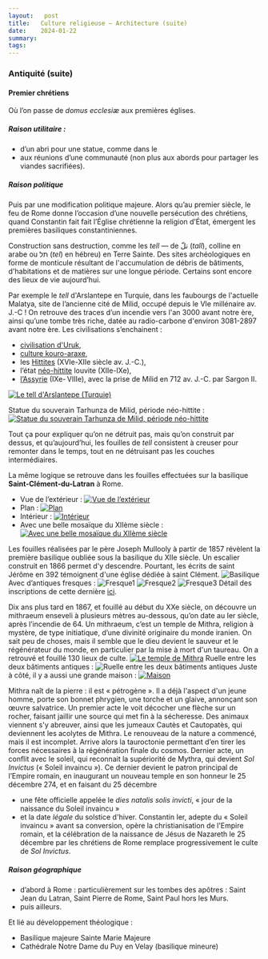 ```yaml
---
layout:   post
title:   Culture religieuse — Architecture (suite)
date:    2024-01-22
summary:  
tags: 
---
```


### Antiquité (suite)
#### Premier chrétiens

Où l’on passe de *domus ecclesiæ* aux premières églises.

##### Raison utilitaire :
- d’un abri pour une statue, comme dans le 
- aux réunions d’une communauté (non plus aux abords pour partager les viandes sacrifiées).

##### Raison politique
Puis par une modification politique majeure. Alors qu’au premier siècle, le feu de Rome donne l’occasion d’une nouvelle persécution des chrétiens, quand Constantin fait fait l’Église chrétienne la religion d’État, émergent les premières basiliques constantiniennes.

Construction sans destruction, comme les *tell* — de تلّ (*tall*), colline en arabe ou תל (*tel*) en hébreu) en Terre Sainte. Des sites archéologiques en forme de monticule résultant de l'accumulation de débris de bâtiments, d'habitations et de matières sur une longue période. Certains sont encore des lieux de vie aujourd’hui.

Par exemple le *tell* d'Arslantepe en Turquie, dans les faubourgs de l'actuelle Malatya, site de l’ancienne cité de Milid, occupé depuis le VIe millénaire av. J.-C ! On retrouve des traces d’un incendie vers l'an 3000 avant notre ère, ainsi qu’une tombe très riche, datée au radio-carbone d'environ 3081-2897 avant notre ère. Les civilisations s’enchainent : 
- [civilisation d'Uruk](https://www.wikiwand.com/fr/Période_d'Uruk), 
- [culture kouro-araxe](https://www.wikiwand.com/fr/Culture_kouro-araxe), 
- les [Hittites](https://www.wikiwand.com/fr/Suppiluliuma_Ier) (XVIe-XIIe siècle av. J.-C.), 
- l’état [néo-hittite](https://www.wikiwand.com/fr/Royaumes_néo-hittites) louvite (XIIe-IXe), 
- [l’Assyrie](https://www.wikiwand.com/fr/Assyrie) (IXe- VIIIe), avec la prise de Milid en 712 av. J.-C. par Sargon II.

[![Le tell d'Arslantepe (Turquie)](https://img-4.linternaute.com/8i2rfzTcxI-VMMODV4ekdCc7pgY=/1240x/smart/640db98d3e4c4f6da07836b5d33207dc/ccmcms-linternaute/26694450.jpg)](https://img-4.linternaute.com/8i2rfzTcxI-VMMODV4ekdCc7pgY=/1240x/smart/640db98d3e4c4f6da07836b5d33207dc/ccmcms-linternaute/26694450.jpg)

Statue du souverain Tarhunza de Milid, période néo-hittite :
[![Statue du souverain Tarhunza de Milid, période néo-hittite](http://i.hurimg.com/i/hdn/75/0x0/5c9237940f2544251472c271.jpg)](http://i.hurimg.com/i/hdn/75/0x0/5c9237940f2544251472c271.jpg)

Tout ça pour expliquer qu’on ne détruit pas, mais qu’on construit par dessus, et qu’aujourd’hui, les fouilles de *tell* consistent à creuser pour remonter dans le temps, tout en ne détruisant pas les couches intermédiaires.

La même logique se retrouve dans les fouilles effectuées sur la basilique **Saint-Clément-du-Latran** à Rome.

- Vue de l’extérieur :
[![Vue de l’extérieur](https://upload.wikimedia.org/wikipedia/commons/thumb/c/cb/Basilica_di_San_Clemente_al_Laterano_-_esterno.jpg/1302px-Basilica_di_San_Clemente_al_Laterano_-_esterno.jpg)](https://upload.wikimedia.org/wikipedia/commons/thumb/c/cb/Basilica_di_San_Clemente_al_Laterano_-_esterno.jpg)
- Plan :
[![Plan](https://upload.wikimedia.org/wikipedia/commons/thumb/c/cb/San_Clemente_Roma_Pianta_attuale.jpg/868px-San_Clemente_Roma_Pianta_attuale.jpg)](https://upload.wikimedia.org/wikipedia/commons/thumb/c/cb/San_Clemente_Roma_Pianta_attuale.jpg/868px-San_Clemente_Roma_Pianta_attuale.jpg)
- Intérieur :
[![Intérieur](https://upload.wikimedia.org/wikipedia/commons/thumb/b/b6/Basilica_di_San_Clemente_al_Laterano_-_interno.jpg/1920px-Basilica_di_San_Clemente_al_Laterano_-_interno.jpg)](https://upload.wikimedia.org/wikipedia/commons/thumb/b/b6/Basilica_di_San_Clemente_al_Laterano_-_interno.jpg/1920px-Basilica_di_San_Clemente_al_Laterano_-_interno.jpg)
- Avec une belle mosaïque du XIIème siècle :
[![Avec une belle mosaïque du XIIème siècle](https://upload.wikimedia.org/wikipedia/commons/thumb/d/db/San_Clemente_apse.jpg/1909px-San_Clemente_apse.jpg)](https://upload.wikimedia.org/wikipedia/commons/thumb/d/db/San_Clemente_apse.jpg/1909px-San_Clemente_apse.jpg)

Les fouilles réalisées par le père Joseph Mullooly à partir de 1857 révèlent la première basilique oubliée sous la basilique du XIIe siècle. Un escalier construit en 1866 permet d'y descendre. Pourtant, les écrits de saint Jérôme en 392 témoignent d'une église dédiée à saint Clément.
![Basilique](/images/Basilique.jpeg)
Avec d’antiques fresques :
![Fresque1](/images/Fresque1.jpeg)
![Fresque2](/images/Fresque2.jpeg)
![Fresque3](/images/Fresque3.jpeg)
Détail des inscriptions de cette dernière [ici](http://eurotales.eu/traccia/p-es-roma-chiostro-di-san-lorenzo-fuori-le-mura-iscrizioni-in-latino-volgare/).

Dix ans plus tard en 1867, et fouillé au début du XXe siècle, on découvre un mithraeum enseveli à plusieurs mètres au-dessous, qu’on date au Ier siècle, après l’incendie de 64. Un mithraeum, c’est un temple de Mithra, religion à mystère, de type initiatique, d’une divinité originaire du monde iranien. On sait peu de choses, mais il semble que le dieu devient le sauveur et le régénérateur du monde, en particulier par la mise à mort d'un taureau. On a retrouvé et fouillé 130 lieux de culte.
[![Le temple de Mithra](https://upload.wikimedia.org/wikipedia/commons/thumb/c/c6/Mithraeum_San_Clemente_Rom.JPG/1920px-Mithraeum_San_Clemente_Rom.JPG)](https://upload.wikimedia.org/wikipedia/commons/thumb/c/c6/Mithraeum_San_Clemente_Rom.JPG/1920px-Mithraeum_San_Clemente_Rom.JPG)
Ruelle entre les deux bâtiments antiques :
![Ruelle entre les deux bâtiments antiques](/images/Ruelle.jpeg)
Juste à côté, il y a aussi une grande maison :
[![Maison](https://upload.wikimedia.org/wikipedia/commons/thumb/e/e4/Haus_des_TF_Clemens_Rom.JPG/1920px-Haus_des_TF_Clemens_Rom.JPG)](https://upload.wikimedia.org/wikipedia/commons/thumb/e/e4/Haus_des_TF_Clemens_Rom.JPG/1920px-Haus_des_TF_Clemens_Rom.JPG)

Mithra naît de la pierre : il est « pétrogène ». Il a déjà l'aspect d'un jeune homme, porte son bonnet phrygien, une torche et un glaive, annonçant son œuvre salvatrice. Un premier acte le voit décocher une flèche sur un rocher, faisant jaillir une source qui met fin à la sécheresse. Des animaux viennent s'y abreuver, ainsi que les jumeaux Cautès et Cautopatès, qui deviennent les acolytes de Mithra. Le renouveau de la nature a commencé, mais il est incomplet. Arrive alors la tauroctonie permettant d’en tirer les forces nécessaires à la régénération finale du cosmos. Dernier acte, un conflit avec le soleil, qui reconnait la supériorité de Mythra, qui devient *Sol Invictus* (« Soleil invaincu »).
Ce dernier devient le patron principal de l’Empire romain, en inaugurant un nouveau temple en son honneur le 25 décembre 274, et en faisant du 25 décembre 
- une fête officielle appelée le *dies natalis solis invicti*, « jour de la naissance du Soleil invaincu »
- et la date *légale* du solstice d'hiver.
Constantin Ier, adepte du « Soleil invaincu » avant sa conversion, opère la christianisation de l'Empire romain, et la célébration de la naissance de Jésus de Nazareth le 25 décembre par les chrétiens de Rome remplace progressivement le culte de *Sol Invictus*.

##### Raison géographique 
- d’abord à Rome : particulièrement sur les tombes des apôtres : Saint Jean du Latran, Saint Pierre de Rome, Saint Paul hors les Murs.
- puis ailleurs.

Et lié au développement théologique :
- Basilique majeure Sainte Marie Majeure
- Cathédrale Notre Dame du Puy en Velay (basilique mineure)

